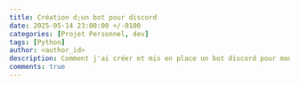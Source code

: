 ```yaml
---
title: Création d;un bot pour discord
date: 2025-05-14 23:00:00 +/-0100
categories: [Projet Personnel, dev]
tags: [Python]
author: <author_id>
description: Comment j'ai créer et mis en place un bot discord pour mon serveur
comments: true
---
```

